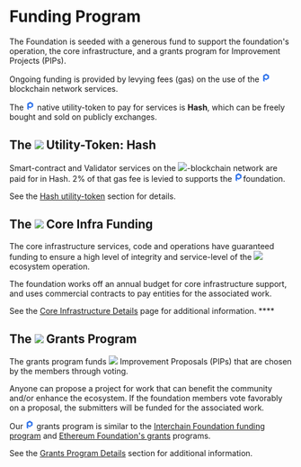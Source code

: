 # Funding Program

The Foundation is seeded with a generous fund to support the foundation's operation, the core infrastructure, and a grants program for Improvement Projects \(PIPs\). 

Ongoing funding is provided by levying fees \(gas\) on the use of the ![](../../.gitbook/assets/image%20%2819%29%20%283%29%20%282%29%20%281%29.png) blockchain network services. 

The ![](../../.gitbook/assets/image%20%2819%29%20%283%29%20%282%29%20%281%29.png) native utility-token to pay for services is **Hash**, which can be freely bought and sold on publicly exchanges.

## **The** ![](https://lh5.googleusercontent.com/KqnLo14ukZ8JhWvitqijs5IeTaFTD29sY80mRa6BRzfEEvZC5ZNPjOt1soy6KqCNqKvMGDFtFqTx_-CXQ54sZA_cJn5zJcqkekLwBRfqzQdgSBc3nL-orF2ESj5mBZ1lzqgF_Xly) **Utility-Token: Hash**

Smart-contract and Validator services on the ![](https://lh5.googleusercontent.com/AReNslD3Q7Z429WPitxtk0GCeWl3pzfjVkvlFIBttnZhiLNPO9REb8qXveVPsfcvLm3vi71zvRKPuS2dyykZYXVzmJF6GRAuN_hTO0xpTggV-GaZpW9c_R9PLlvAHMA4NR7EezHU)-blockchain network are paid for in Hash.    2% of that gas fee is levied to supports the ![](../../.gitbook/assets/image%20%2819%29%20%283%29%20%282%29%20%281%29.png)foundation.

See the [Hash utility-token](../../appendix/hash-2.0.md) section for details. 

## **The** ![](https://lh6.googleusercontent.com/SHUIJdNOhffjTlPSUYYT_QJyvkx9f3ADlDvHP5nYa7nfTtOB4JcMfsH5I1uhugoGBLRSTSLta0IYH3W_G6dS9ekVptSqA7xR17WRU3lteMq9YjJr_YTGFnQW7PF72E8grf3WP7Fe) **Core Infra Funding**

The core infrastructure services, code and operations have guaranteed funding to ensure a high level of integrity and service-level of the ![](https://lh4.googleusercontent.com/IEinLVkppWJVt_Bq0D6JVBrl5p9x98sXb1q5ieoSsaAoGVswKn0JOvSaOWbDIxtTk0R1yKT3PKUhn9aMX5ASP3-Wx4uRnTAfuk6S2DLT4s7dkpUpt9txlbiDArV4Y5sbfbftMtza)ecosystem operation.

The foundation works off an annual budget for core infrastructure support, and uses commercial contracts to pay entities for the associated work.

See the [Core Infrastructure Details](core-infrastructure-details.md) page for additional information. ****

## **The** ![](https://lh4.googleusercontent.com/qNn39oTBpMw9X2FPaoXmLzjHNSi0IbX4VuISR_7DhEz0RTNSK2Q28BWdvEfVW6Ln8X8HnLNoDlDfghWVPHZ8IR_oDqQPEI5kktOXTGpOJyYWhCCWJR9OfC2zqhIezHfVwEFKb0lL) **Grants Program**

The grants program funds ![](https://lh4.googleusercontent.com/IEinLVkppWJVt_Bq0D6JVBrl5p9x98sXb1q5ieoSsaAoGVswKn0JOvSaOWbDIxtTk0R1yKT3PKUhn9aMX5ASP3-Wx4uRnTAfuk6S2DLT4s7dkpUpt9txlbiDArV4Y5sbfbftMtza) Improvement Proposals \(PIPs\) that are chosen by the members through voting.

Anyone can propose a project for work that can benefit the community and/or enhance the ecosystem. If the foundation members vote favorably on a proposal, the submitters will be funded for the associated work.

Our ![](../../.gitbook/assets/image%20%2819%29%20%283%29%20%282%29%20%281%29.png) grants program is similar to the [Interchain Foundation funding program](https://interchain.io/funding/) and [Ethereum Foundation's grants](https://github.com/ethereum/ethereum-org/blob/master/subdomains/grants.md) programs.

See the [Grants Program Details](grants-program-details.md) section for additional information.


